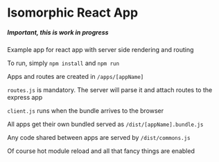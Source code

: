 # Isomorphic React App

##### Important, this is work in progress

Example app for react app with server side rendering and routing

To run, simply `npm install` and `npm run`

Apps and routes are created in `/apps/[appName]`

`routes.js` is mandatory. The server will parse it and attach routes to the express app

`client.js` runs when the bundle arrives to the browser

All apps get their own bundled served as `/dist/[appName].bundle.js`

Any code shared between apps are served by `/dist/commons.js`

Of course hot module reload and all that fancy things are enabled
